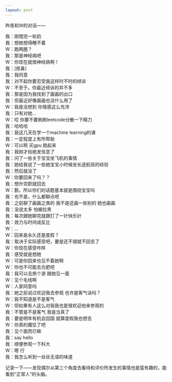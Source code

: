 ```yaml
---
layout: post
---
```


昨夜和W的对话——

我：刚喂完一轮奶<br>
我：想她想得睡不着<br>
W：跑两圈？<br>
我：那是神经病吧<br>
W：你现在就很神经病啊！<br>
我：[抠鼻]<br>
我：我同意<br>
我：对不起你要忍受我这样时不时的倾诉<br>
W：不至于。你最近倾诉的并不多<br>
我：那是因为我找到了画画的出口<br>
我：但最近好像画画也没什么用了<br>
W：我是没想到 你情感这么充沛<br>
我：只有对她...<br>
W：哎 你要不要刷刷leetcode分散一下精力<br>
我：哈哈哈<br>
我：我这几天在学一个machine learning的课<br>
我：一定程度上有所帮助<br>
W：可以啊 买gpu 跑起来<br>
我：我刚才给她发信息了<br>
我：问了一些关于宝宝坐飞机的事情<br>
我：她给我说了一些她宝宝小时候坐长途航班的经验<br>
我：然后就没了<br>
W：你要回来了吗？？<br>
我：想升完职就回去<br>
W：鹅，所以你们的话题基本就是围绕宝宝吗<br>
我：也不是，什么都聊点吧<br>
我：之前聊了画画之类的 我不是还画一些别的 她也画画<br>
我：没说太多 怕被拉黑<br>
我：每次跟她聊完就跟打了一针快乐针<br>
我：效力与时间成反比<br>
W：...<br>
W：回来是永久还是度假？<br>
我：取决于实际感受吧，要是还不错就不回去了<br>
W：你现在感受咋样<br>
我：感受就是想她<br>
W：可是你回来也见不着她啊<br>
W：你也不可能去合肥吧<br>
我：我可以去旅个游 跟她见一面<br>
W：见个毛线啊<br>
W：人家同意吗<br>
我：她之前说过欢迎我去参观 也许是客气话吗？<br>
W：我不知道是不是客气<br>
W：但如果有人这么对我我也是很欢迎他来参观的<br>
我：不管是不是客气 我是当真了<br>
我：要是明年有机会回国 就算度假我也想去<br>
W：你真的魔怔了吧<br>
我：见个面而已嘛<br>
我：say hello<br>
我：顺便参观一下科大<br>
W：嗯 行<br>
我：我怎么听到一丝丝无语的味道

记录一下——发现偶尔从第三个角度去看待和评价所发生的事情也是蛮有趣的，能看到“正常人”的头脑。

